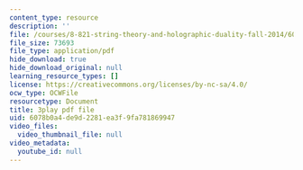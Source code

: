 ```yaml
---
content_type: resource
description: ''
file: /courses/8-821-string-theory-and-holographic-duality-fall-2014/6078b0a4de9d2281ea3f9fa781869947_oXsC9bjMJA4.pdf
file_size: 73693
file_type: application/pdf
hide_download: true
hide_download_original: null
learning_resource_types: []
license: https://creativecommons.org/licenses/by-nc-sa/4.0/
ocw_type: OCWFile
resourcetype: Document
title: 3play pdf file
uid: 6078b0a4-de9d-2281-ea3f-9fa781869947
video_files:
  video_thumbnail_file: null
video_metadata:
  youtube_id: null
---
```

